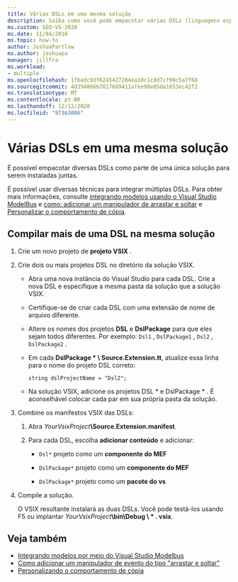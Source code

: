 ```yaml
---
title: Várias DSLs em uma mesma solução
description: Saiba como você pode empacotar várias DSLs (linguagens específicas de domínio) como parte de uma única solução para que elas sejam instaladas juntas.
ms.custom: SEO-VS-2020
ms.date: 11/04/2016
ms.topic: how-to
author: JoshuaPartlow
ms.author: joshuapa
manager: jillfra
ms.workload:
- multiple
ms.openlocfilehash: 1fbadc93f6245427284ea10c1cdd7cf99c5a7f68
ms.sourcegitcommit: 4d394866b7817689411afee98e85da1653ec42f2
ms.translationtype: MT
ms.contentlocale: pt-BR
ms.lasthandoff: 12/12/2020
ms.locfileid: "97363086"
---
```

# <a name="multiple-dsls-in-one-solution"></a>Várias DSLs em uma mesma solução

É possível empacotar diversas DSLs como parte de uma única solução para serem instaladas juntas.

É possível usar diversas técnicas para integrar múltiplas DSLs. Para obter mais informações, consulte [integrando modelos usando o Visual Studio ModelBus](../modeling/integrating-models-by-using-visual-studio-modelbus.md) e [como: adicionar um manipulador de arrastar e soltar](../modeling/how-to-add-a-drag-and-drop-handler.md) e [Personalizar o comportamento de cópia](../modeling/customizing-copy-behavior.md).

## <a name="build-more-than-one-dsl-in-the-same-solution"></a>Compilar mais de uma DSL na mesma solução

1. Crie um novo projeto de **projeto VSIX** .

2. Crie dois ou mais projetos DSL no diretório da solução VSIX.

   - Abra uma nova instância do Visual Studio para cada DSL. Crie a nova DSL e especifique a mesma pasta da solução que a solução VSIX.

   - Certifique-se de criar cada DSL com uma extensão de nome de arquivo diferente.

   - Altere os nomes dos projetos **DSL** e **DslPackage** para que eles sejam todos diferentes. Por exemplo: `Dsl1` , `DslPackage1` , `Dsl2` , `DslPackage2` .

   - Em cada **DslPackage \* \ Source.Extension.tt**, atualize essa linha para o nome do projeto DSL correto:

      `string dslProjectName = "Dsl2";`

   - Na solução VSIX, adicione os projetos DSL * e DslPackage \* . É aconselhável colocar cada par em sua própria pasta da solução.

2. Combine os manifestos VSIX das DSLs:

   1. Abra _YourVsixProject_**\Source.Extension.manifest**.

   2. Para cada DSL, escolha **adicionar conteúdo** e adicionar:

       - `Dsl*` projeto como um **componente do MEF**

       - `DslPackage*` projeto como um **componente do MEF**

       - `DslPackage*` projeto como um **pacote do vs**

3. Compile a solução.

   O VSIX resultante instalará as duas DSLs. Você pode testá-los usando F5 ou implantar _YourVsixProject_**\bin\Debug \\ \* . vsix**.

## <a name="see-also"></a>Veja também

- [Integrando modelos por meio do Visual Studio Modelbus](../modeling/integrating-models-by-using-visual-studio-modelbus.md)
- [Como adicionar um manipulador de evento do tipo "arrastar e soltar"](../modeling/how-to-add-a-drag-and-drop-handler.md)
- [Personalizando o comportamento de cópia](../modeling/customizing-copy-behavior.md)